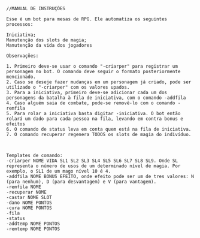     //MANUAL DE INSTRUÇÕES

    Esse é um bot para mesas de RPG. Ele automatiza os seguintes processos:

    Iniciativa;
    Manutenção dos slots de magia;
    Manutenção da vida dos jogadores

    Observações:

    1. Primeiro deve-se usar o comando "-criarper" para registrar um personagem no bot. O comando deve seguir o formato posteriormente mencionado.
    2. Caso se deseje fazer mudanças em um personagem já criado, pode ser utilizado o "-criarper" com os valores upados.
    3. Para a iniciativa, primeiro deve-se adicionar cada um dos personagens da batalha à fila de iniciativa, com o comando -addfila
    4. Caso alguém saia de combate, pode-se removê-lo com o comando -remfila
    5. Para rolar a iniciativa basta digitar -iniciativa. O bot então rolará um dado para cada pessoa na fila, levando em contra bonus e efeitos
    6. O comando de status leva em conta quem está na fila de iniciativa.
    7. O comando recuperar regenera TODOS os slots de magia do indivíduo.

    

    Templates de comando:
    -criarper NOME VIDA SL1 SL2 SL3 SL4 SL5 SL6 SL7 SL8 SL9. Onde SL representa o número de usos de um determinado nível de magia. Por exemplo, o SL1 de um mago nível 10 é 4.
    -addfila NOME BONUS EFEITO, onde efeito pode ser um de tres valores: N (para nenhum), D (para desvantagem) e V (para vantagem).
    -remfila NOME
    -recuperar NOME
    -castar NOME SLOT
    -dano NOME PONTOS
    -cura NOME PONTOS
    -fila
    -status
    -addtemp NOME PONTOS
    -remtemp NOME PONTOS